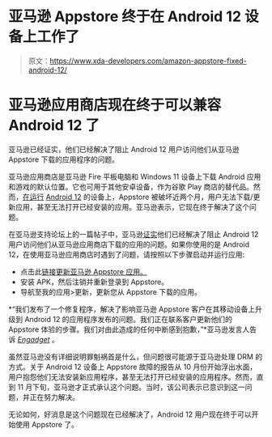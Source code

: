 # 亚马逊 Appstore 终于在 Android 12 设备上工作了

> 原文：<https://www.xda-developers.com/amazon-appstore-fixed-android-12/>

# 亚马逊应用商店现在终于可以兼容 Android 12 了

亚马逊已经证实，他们已经解决了阻止 Android 12 用户访问他们从亚马逊 Appstore 下载的应用程序的问题。

亚马逊应用商店是亚马逊 Fire 平板电脑和 Windows 11 设备上下载 Android 应用和游戏的默认位置。它也可用于其他安卓设备，作为谷歌 Play 商店的替代品。然而，[在运行](https://www.xda-developers.com/amazon-appstore-broken-android-12/) [Android 12](https://www.xda-developers.com/android-12/) 的设备上，Appstore 被破坏近两个月，用户无法下载/更新应用，甚至无法打开已经安装的应用。亚马逊表示，它现在终于解决了这个问题。

在亚马逊支持论坛上的一篇帖子中，亚马逊[证实](https://www.amazonforum.com/s/question/0D56Q000087E2wvSAC/amazon-appstore-not-working-after-android-12-update)他们已经解决了阻止 Android 12 用户访问他们从亚马逊应用商店下载的应用的问题。如果你使用的是 Android 12，在使用亚马逊应用商店时遇到了问题，请按照以下步骤启动并运行应用:

*   点击此[链接更新亚马逊 Appstore 应用。](https://www.amazonforum.com/s/question/0D56Q000087E2wvSAC/amazon-appstore-not-working-after-android-12-update#:~:text=https%3A//www.amazon.com/gp/mas/get%2Dappstore/android)
*   安装 APK，然后注销并重新登录到 Appstore。
*   导航至我的应用>更新，更新您从 Appstore 下载的应用。

*“我们发布了一个修复程序，解决了影响亚马逊 Appstore 客户在其移动设备上升级到 Android 12 的应用程序发布的问题。我们正在联系客户更新他们的 Appstore 体验的步骤。我们对由此造成的任何中断感到抱歉，”*亚马逊发言人告诉 [*Engadget*](https://www.engadget.com/amazon-fixes-android-12-appstore-231954404.html) 。

虽然亚马逊没有详细说明罪魁祸首是什么，但问题很可能源于亚马逊处理 DRM 的方式。关于 Android 12 设备上 Appstore 故障的报告从 10 月份开始浮出水面，用户抱怨他们无法安装新应用程序，甚至无法打开已经安装的应用程序。然而，直到 11 月下旬，亚马逊才正式承认这个问题。当时，该公司表示已意识到这一问题，并正在努力解决。

无论如何，好消息是这个问题现在已经解决了，Android 12 用户现在终于可以开始使用 Appstore 了。